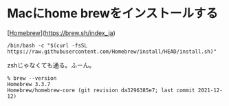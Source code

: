 # Macにhome brewをインストールする

[[Homebrew](https://brew.sh/)](https://brew.sh/index_ja)

```
/bin/bash -c "$(curl -fsSL https://raw.githubusercontent.com/Homebrew/install/HEAD/install.sh)"
```

zshじゃなくても通る。ふーん。

```
% brew --version
Homebrew 3.3.7
Homebrew/homebrew-core (git revision da3296385e7; last commit 2021-12-12)
```



